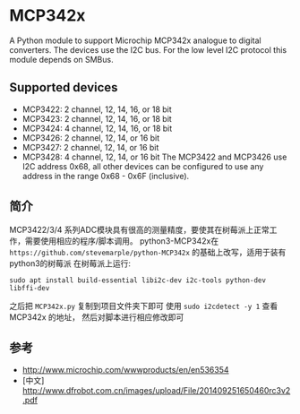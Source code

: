 # MCP342x
A Python module to support Microchip MCP342x analogue to digital converters. The devices use the I2C bus. For the low level I2C protocol this module depends on SMBus.

## Supported devices
+ MCP3422: 2 channel, 12, 14, 16, or 18 bit
+ MCP3423: 2 channel, 12, 14, 16, or 18 bit
+ MCP3424: 4 channel, 12, 14, 16, or 18 bit
+ MCP3426: 2 channel, 12, 14, or 16 bit
+ MCP3427: 2 channel, 12, 14, or 16 bit
+ MCP3428: 4 channel, 12, 14, or 16 bit
The MCP3422 and MCP3426 use I2C address 0x68, all other devices can be configured to use any address in the range 0x68 - 0x6F (inclusive).


## 简介
MCP3422/3/4 系列ADC模块具有很高的测量精度，要使其在树莓派上正常工作，需要使用相应的程序/脚本调用。
python3-MCP342x在 `https://github.com/stevemarple/python-MCP342x` 的基础上改写，适用于装有python3的树莓派
在树莓派上运行:
```
sudo apt install build-essential libi2c-dev i2c-tools python-dev libffi-dev
```
之后把 `MCP342x.py` 复制到项目文件夹下即可
使用 `sudo i2cdetect -y 1` 查看 MCP342x 的地址， 然后对脚本进行相应修改即可


## 参考
+ http://www.microchip.com/wwwproducts/en/en536354
+ [中文] http://www.dfrobot.com.cn/images/upload/File/201409251650460rc3v2.pdf

